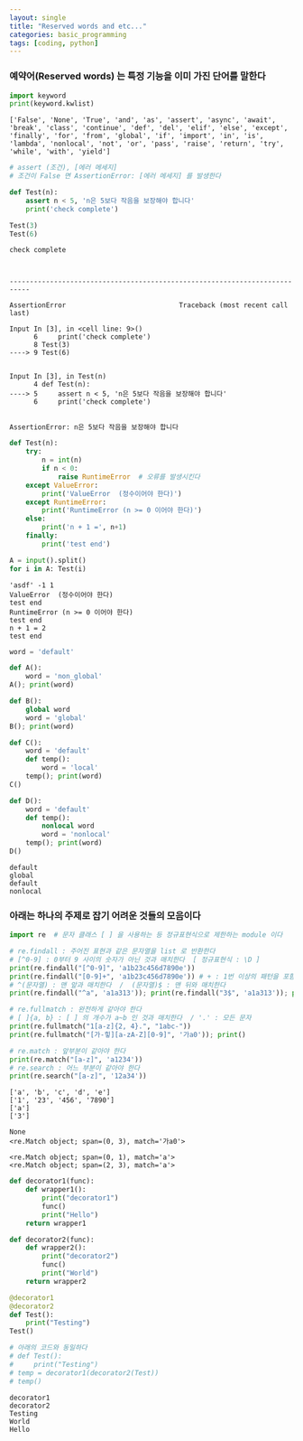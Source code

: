 ```yaml
---
layout: single
title: "Reserved words and etc..."
categories: basic_programming
tags: [coding, python]
---
```



### 예약어(Reserved words) 는 특정 기능을 이미 가진 단어를 말한다


```python
import keyword
print(keyword.kwlist)
```

    ['False', 'None', 'True', 'and', 'as', 'assert', 'async', 'await', 'break', 'class', 'continue', 'def', 'del', 'elif', 'else', 'except', 'finally', 'for', 'from', 'global', 'if', 'import', 'in', 'is', 'lambda', 'nonlocal', 'not', 'or', 'pass', 'raise', 'return', 'try', 'while', 'with', 'yield']
    


```python
# assert (조건), [에러 메세지]
# 조건이 False 면 AssertionError: [에러 메세지] 를 발생한다

def Test(n):
    assert n < 5, 'n은 5보다 작음을 보장해야 합니다'
    print('check complete')

Test(3)
Test(6)
```

    check complete
    


    ---------------------------------------------------------------------------

    AssertionError                            Traceback (most recent call last)

    Input In [3], in <cell line: 9>()
          6     print('check complete')
          8 Test(3)
    ----> 9 Test(6)
    

    Input In [3], in Test(n)
          4 def Test(n):
    ----> 5     assert n < 5, 'n은 5보다 작음을 보장해야 합니다'
          6     print('check complete')
    

    AssertionError: n은 5보다 작음을 보장해야 합니다



```python
def Test(n):
    try:
        n = int(n)
        if n < 0:
            raise RuntimeError  # 오류를 발생시킨다
    except ValueError:
        print('ValueError  (정수이어야 한다)')
    except RuntimeError:
        print('RuntimeError (n >= 0 이어야 한다)')
    else:
        print('n + 1 =', n+1)
    finally:
        print('test end')

A = input().split()
for i in A: Test(i)
```

    'asdf' -1 1
    ValueError  (정수이어야 한다)
    test end
    RuntimeError (n >= 0 이어야 한다)
    test end
    n + 1 = 2
    test end
    


```python
word = 'default'

def A():
    word = 'non_global'
A(); print(word)

def B():
    global word
    word = 'global'
B(); print(word)

def C():
    word = 'default'
    def temp():
        word = 'local'
    temp(); print(word)
C()

def D():
    word = 'default'
    def temp():
        nonlocal word
        word = 'nonlocal'
    temp(); print(word)
D()
```

    default
    global
    default
    nonlocal
    



### 아래는 하나의 주제로 잡기 어려운 것들의 모음이다


```python
import re  # 문자 클래스 [ ] 을 사용하는 등 정규표현식으로 제한하는 module 이다

# re.findall : 주어진 표현과 같은 문자열을 list 로 반환한다
# [^0-9] : 0부터 9 사이의 숫자가 아닌 것과 매치한다  [ 정규표현식 : \D ]
print(re.findall("[^0-9]", 'a1b23c456d7890e'))
print(re.findall("[0-9]+", 'a1b23c456d7890e')) # + : 1번 이상의 패턴을 포함
# ^(문자열) : 맨 앞과 매치한다  /  (문자열)$ : 맨 뒤와 매치한다
print(re.findall("^a", 'a1a313')); print(re.findall("3$", 'a1a313')); print()

# re.fullmatch : 완전하게 같아야 한다
# [ ]{a, b} : [ ] 의 개수가 a~b 인 것과 매치한다  / '.' : 모든 문자
print(re.fullmatch("1[a-z]{2, 4}.", "1abc-"))
print(re.fullmatch("[가-힣][a-zA-Z][0-9]", '가a0')); print()

# re.match : 앞부분이 같아야 한다
print(re.match("[a-z]", 'a1234'))
# re.search : 어느 부분이 같아야 한다
print(re.search("[a-z]", '12a34'))
```

    ['a', 'b', 'c', 'd', 'e']
    ['1', '23', '456', '7890']
    ['a']
    ['3']
    
    None
    <re.Match object; span=(0, 3), match='가a0'>
    
    <re.Match object; span=(0, 1), match='a'>
    <re.Match object; span=(2, 3), match='a'>
    


```python
def decorator1(func):
    def wrapper1():
        print("decorator1")
        func()
        print("Hello")
    return wrapper1

def decorator2(func):
    def wrapper2():
        print("decorator2")
        func()
        print("World")
    return wrapper2

@decorator1
@decorator2
def Test():
    print("Testing")
Test()

# 아래의 코드와 동일하다
# def Test():
#     print("Testing")
# temp = decorator1(decorator2(Test))
# temp()
```

    decorator1
    decorator2
    Testing
    World
    Hello
    
